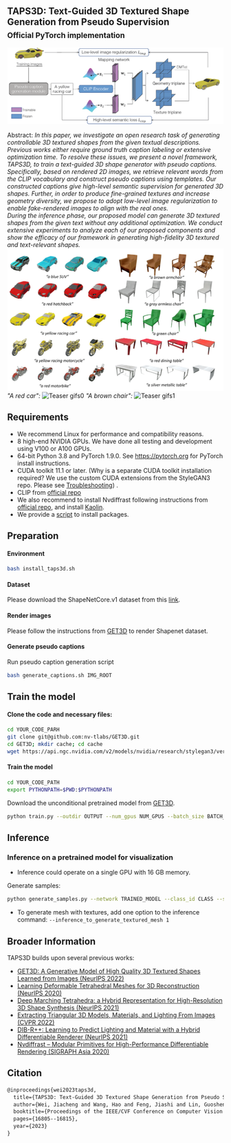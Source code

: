 ## TAPS3D: Text-Guided 3D Textured Shape Generation from Pseudo Supervision<br><sub>Official PyTorch implementation </sub>

![Teaser image](figures/framework.png)



Abstract: *In this paper, we investigate an open research task of generating controllable 3D textured shapes from the given textual descriptions. Previous works either require ground truth caption labeling or extensive optimization time. To resolve these issues, we present a novel framework, TAPS3D, to train a text-guided 3D shape generator with pseudo captions. Specifically, based on rendered 2D images, we retrieve relevant words from the CLIP vocabulary and construct pseudo captions using templates. Our constructed captions give high-level semantic supervision for generated 3D shapes. Further, in order to produce fine-grained textures and increase geometry diversity, we propose to adopt low-level image regularization to enable fake-rendered images to align with the real ones.   
During the inference phase, our proposed model can generate 3D textured shapes from the given text without any additional optimization. We conduct extensive experiments to analyze each of our proposed components and show the efficacy of our framework in generating high-fidelity 3D textured and text-relevant shapes.*
![Teaser Results](figures/results.png)
*"A red car":*
![Teaser gifs0](figures/a_red_car.gif "a red car")
*"A brown chair":*
![Teaser gifs1](figures/a_brown_chair.gif "A brown chair")



## Requirements

* We recommend Linux for performance and compatibility reasons.
* 8 high-end NVIDIA GPUs. We have done all testing and development using V100 or A100
  GPUs.
* 64-bit Python 3.8 and PyTorch 1.9.0. See https://pytorch.org for PyTorch install
  instructions.
* CUDA toolkit 11.1 or later.  (Why is a separate CUDA toolkit installation required? We
  use the custom CUDA extensions from the StyleGAN3 repo. Please
  see [Troubleshooting](https://github.com/NVlabs/stylegan3/blob/main/docs/troubleshooting.md#why-is-cuda-toolkit-installation-necessary))
  .
* CLIP from [official repo](https://github.com/openai/CLIP)
* We also recommend to install Nvdiffrast following instructions
  from [official repo](https://github.com/NVlabs/nvdiffrast), and
  install [Kaolin](https://github.com/NVIDIAGameWorks/kaolin).
* We provide a [script](./install_taps3d.sh) to install packages.


## Preparation

#### Environment
```bash
bash install_taps3d.sh
```

#### Dataset

Please download the ShapeNetCore.v1 dataset from this [link](https://shapenet.org/).

#### Render images

Please follow the instructions from [GET3D](https://github.com/nv-tlabs/GET3D/tree/master/render_shapenet_data) to render Shapenet dataset.

#### Generate pseudo captions
Run pseudo caption generation script

```bash
bash generate_captions.sh IMG_ROOT 
```

## Train the model

#### Clone the code and necessary files:

```bash
cd YOUR_CODE_PARH
git clone git@github.com:nv-tlabs/GET3D.git
cd GET3D; mkdir cache; cd cache
wget https://api.ngc.nvidia.com/v2/models/nvidia/research/stylegan3/versions/1/files/metrics/inception-2015-12-05.pkl
```

#### Train the model

```bash
cd YOUR_CODE_PATH 
export PYTHONPATH=$PWD:$PYTHONPATH
```

Download the unconditional pretrained model from [GET3D](https://drive.google.com/drive/folders/1oJ-FmyVYjIwBZKDAQ4N1EEcE9dJjumdW?usp=sharing).


```bash
python train.py --outdir OUTPUT --num_gpus NUM_GPUS --batch_size BATCH_SIZE --batch_gpu BATCH_GPU --network PRETRAINED_MODEL --seed 1 --snap 1000 --lr LR --lambda_global 1 --lambda_direction 0 --lambda_imgcos 1 --image_root IMG_ROOT --gen_class CLASS --mask_weight 0.05 --workers 8 --tex_weight 4 --geo_weight 0.02
```

## Inference

### Inference on a pretrained model for visualization

- Inference could operate on a single GPU with 16 GB memory.

Generate samples:
```bash
python generate_samples.py --network TRAINED_MODEL --class_id CLASS --seed 0 --outdir save_inference_results/ --text INPUT_TEXT
```

- To generate mesh with textures, add one option to the inference
  command: `--inference_to_generate_textured_mesh 1`


## Broader Information

TAPS3D builds upon several previous works:

- [GET3D: A Generative Model of High Quality 3D Textured Shapes Learned from Images (NeurIPS 2022)](https://nv-tlabs.github.io/GET3D/)
- [Learning Deformable Tetrahedral Meshes for 3D Reconstruction (NeurIPS 2020)](https://nv-tlabs.github.io/DefTet/)
- [Deep Marching Tetrahedra: a Hybrid Representation for High-Resolution 3D Shape Synthesis (NeurIPS 2021)](https://nv-tlabs.github.io/DMTet/)
- [Extracting Triangular 3D Models, Materials, and Lighting From Images (CVPR 2022)](https://nvlabs.github.io/nvdiffrec/)
- [DIB-R++: Learning to Predict Lighting and Material with a Hybrid Differentiable Renderer (NeurIPS 2021)](https://nv-tlabs.github.io/DIBRPlus/)
- [Nvdiffrast – Modular Primitives for High-Performance Differentiable Rendering (SIGRAPH Asia 2020)](https://nvlabs.github.io/nvdiffrast/)

## Citation

```latex
@inproceedings{wei2023taps3d,
  title={TAPS3D: Text-Guided 3D Textured Shape Generation from Pseudo Supervision},
  author={Wei, Jiacheng and Wang, Hao and Feng, Jiashi and Lin, Guosheng and Yap, Kim-Hui},
  booktitle={Proceedings of the IEEE/CVF Conference on Computer Vision and Pattern Recognition},
  pages={16805--16815},
  year={2023}
}
```